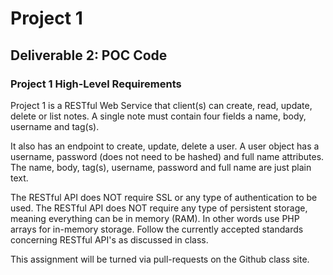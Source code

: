 # Project 1
## Deliverable 2: POC Code

### Project 1 High-Level Requirements

Project 1 is a RESTful Web Service that client(s) can create, read, update, delete or list notes.  A single note must contain four fields a name, body, username and tag(s).  

It also has an endpoint to create, update, delete a user.  A user object has a username, password (does not need to be hashed) and full name attributes.  The name, body, tag(s), username, password and full name are just plain text.  

The RESTful API does NOT require SSL or any type of authentication to be used.  The RESTful API does NOT require any type of persistent storage, meaning everything can be in memory (RAM).  In other words use PHP arrays for in-memory storage.  Follow the currently accepted standards concerning RESTful API's as discussed in class.

This assignment will be turned via pull-requests on the Github class site.
